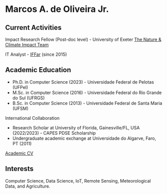 # Marcos A. de Oliveira Jr.

## Current Activities
Impact Research Fellow (Post-doc level) - University of Exeter
[The Nature & Climate Impact Team](https://greenfutures.exeter.ac.uk/hoffmann-impact-team/)

IT Analyst - [IFFar](https://www.iffarroupilha.edu.br/) (since 2015)




## Academic Education
- Ph.D. in Computer Science (2023) - Universidade Federal de Pelotas (UFPel)
- M.Sc. in Computer Science (2016) - Universidade Federal do Rio Grande do Sul (UFRGS)
- B.Sc. in Computer Science (2013) - Universidade Federal de Santa Maria (UFSM)


International Collaboration
- Research Scholar at University of Florida, Gainesville/FL, USA (2022/2023) - CAPES PDSE Scholarship
- Undergraduate academic exchange at Universidade do Algarve, Faro, PT (2011)

[Academic CV](http://lattes.cnpq.br/1995588222933161)


## Interests
Computer Science, Data Science, IoT, Remote Sensing, Meteorological Data, and Agriculture.


<!--
**marcosjr06/marcosjr06** is a ✨ _special_ ✨ repository because its `README.md` (this file) appears on your GitHub profile.

Here are some ideas to get you started:

- 🔭 I’m currently working on ...
- 🌱 I’m currently learning ...
- 👯 I’m looking to collaborate on ...
- 🤔 I’m looking for help with ...
- 💬 Ask me about ...
- 📫 How to reach me: ...
- 😄 Pronouns: ...
- ⚡ Fun fact: ...
-->
